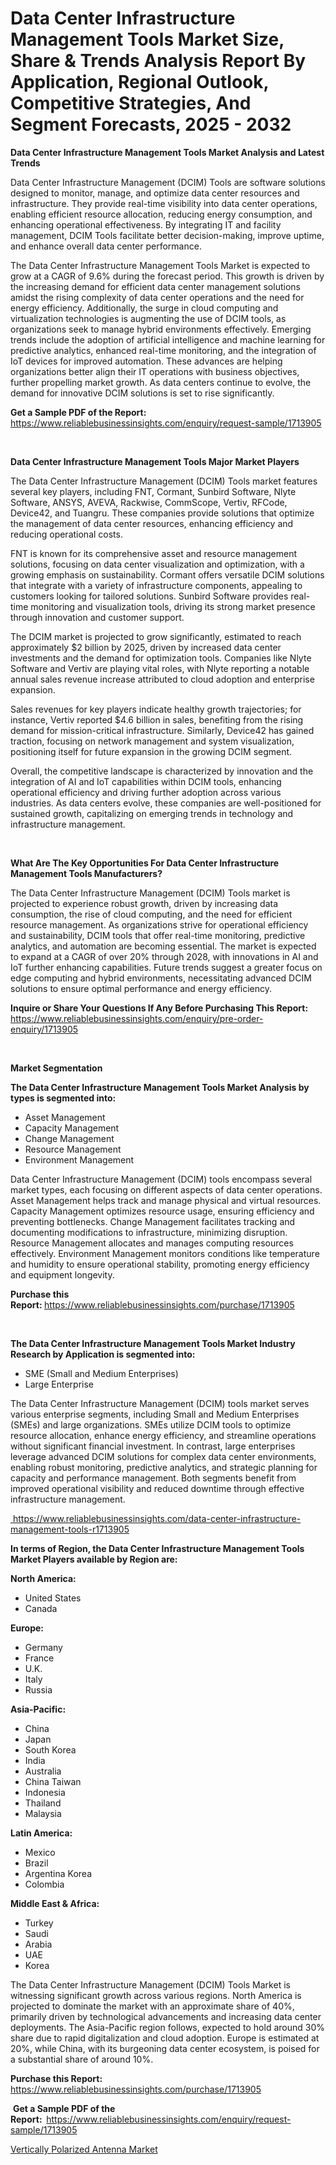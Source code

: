 <p><h1>Data Center Infrastructure Management Tools Market Size, Share & Trends Analysis Report By Application, Regional Outlook, Competitive Strategies, And Segment Forecasts, 2025 - 2032</h1></p><p><strong>Data Center Infrastructure Management Tools Market Analysis and Latest Trends</strong></p>
<p><p>Data Center Infrastructure Management (DCIM) Tools are software solutions designed to monitor, manage, and optimize data center resources and infrastructure. They provide real-time visibility into data center operations, enabling efficient resource allocation, reducing energy consumption, and enhancing operational effectiveness. By integrating IT and facility management, DCIM Tools facilitate better decision-making, improve uptime, and enhance overall data center performance.</p><p>The Data Center Infrastructure Management Tools Market is expected to grow at a CAGR of 9.6% during the forecast period. This growth is driven by the increasing demand for efficient data center management solutions amidst the rising complexity of data center operations and the need for energy efficiency. Additionally, the surge in cloud computing and virtualization technologies is augmenting the use of DCIM tools, as organizations seek to manage hybrid environments effectively. Emerging trends include the adoption of artificial intelligence and machine learning for predictive analytics, enhanced real-time monitoring, and the integration of IoT devices for improved automation. These advances are helping organizations better align their IT operations with business objectives, further propelling market growth. As data centers continue to evolve, the demand for innovative DCIM solutions is set to rise significantly.</p></p>
<p><strong>Get a Sample PDF of the Report:&nbsp;</strong> <a href="https://www.reliablebusinessinsights.com/enquiry/request-sample/1713905?utm_campaign=1119&utm_medium=2&utm_source=Github&utm_content=ia&utm_term=11012025&utm_id=data-center-infrastructure-management-tools">https://www.reliablebusinessinsights.com/enquiry/request-sample/1713905</a></p>
<p>&nbsp;</p>
<p><strong>Data Center Infrastructure Management Tools Major Market Players</strong></p>
<p><p>The Data Center Infrastructure Management (DCIM) Tools market features several key players, including FNT, Cormant, Sunbird Software, Nlyte Software, ANSYS, AVEVA, Rackwise, CommScope, Vertiv, RFCode, Device42, and Tuangru. These companies provide solutions that optimize the management of data center resources, enhancing efficiency and reducing operational costs.</p><p>FNT is known for its comprehensive asset and resource management solutions, focusing on data center visualization and optimization, with a growing emphasis on sustainability. Cormant offers versatile DCIM solutions that integrate with a variety of infrastructure components, appealing to customers looking for tailored solutions. Sunbird Software provides real-time monitoring and visualization tools, driving its strong market presence through innovation and customer support.</p><p>The DCIM market is projected to grow significantly, estimated to reach approximately $2 billion by 2025, driven by increased data center investments and the demand for optimization tools. Companies like Nlyte Software and Vertiv are playing vital roles, with Nlyte reporting a notable annual sales revenue increase attributed to cloud adoption and enterprise expansion.</p><p>Sales revenues for key players indicate healthy growth trajectories; for instance, Vertiv reported $4.6 billion in sales, benefiting from the rising demand for mission-critical infrastructure. Similarly, Device42 has gained traction, focusing on network management and system visualization, positioning itself for future expansion in the growing DCIM segment.</p><p>Overall, the competitive landscape is characterized by innovation and the integration of AI and IoT capabilities within DCIM tools, enhancing operational efficiency and driving further adoption across various industries. As data centers evolve, these companies are well-positioned for sustained growth, capitalizing on emerging trends in technology and infrastructure management.</p></p>
<p>&nbsp;</p>
<p><strong>What Are The Key Opportunities For Data Center Infrastructure Management Tools Manufacturers?</strong></p>
<p><p>The Data Center Infrastructure Management (DCIM) Tools market is projected to experience robust growth, driven by increasing data consumption, the rise of cloud computing, and the need for efficient resource management. As organizations strive for operational efficiency and sustainability, DCIM tools that offer real-time monitoring, predictive analytics, and automation are becoming essential. The market is expected to expand at a CAGR of over 20% through 2028, with innovations in AI and IoT further enhancing capabilities. Future trends suggest a greater focus on edge computing and hybrid environments, necessitating advanced DCIM solutions to ensure optimal performance and energy efficiency.</p></p>
<p><strong>Inquire or Share Your Questions If Any Before Purchasing This Report:</strong> <a href="https://www.reliablebusinessinsights.com/enquiry/pre-order-enquiry/1713905?utm_campaign=1119&utm_medium=2&utm_source=Github&utm_content=ia&utm_term=11012025&utm_id=data-center-infrastructure-management-tools">https://www.reliablebusinessinsights.com/enquiry/pre-order-enquiry/1713905</a></p>
<p>&nbsp;</p>
<p><strong>Market Segmentation</strong></p>
<p><strong>The Data Center Infrastructure Management Tools Market Analysis by types is segmented into:</strong></p>
<p><ul><li>Asset Management</li><li>Capacity Management</li><li>Change Management</li><li>Resource Management</li><li>Environment Management</li></ul></p>
<p><p>Data Center Infrastructure Management (DCIM) tools encompass several market types, each focusing on different aspects of data center operations. Asset Management helps track and manage physical and virtual resources. Capacity Management optimizes resource usage, ensuring efficiency and preventing bottlenecks. Change Management facilitates tracking and documenting modifications to infrastructure, minimizing disruption. Resource Management allocates and manages computing resources effectively. Environment Management monitors conditions like temperature and humidity to ensure operational stability, promoting energy efficiency and equipment longevity.</p></p>
<p><strong>Purchase this Report:&nbsp;</strong><a href="https://www.reliablebusinessinsights.com/purchase/1713905?utm_campaign=1119&utm_medium=2&utm_source=Github&utm_content=ia&utm_term=11012025&utm_id=data-center-infrastructure-management-tools">https://www.reliablebusinessinsights.com/purchase/1713905</a></p>
<p>&nbsp;</p>
<p><strong>The Data Center Infrastructure Management Tools Market Industry Research by Application is segmented into:</strong></p>
<p><ul><li>SME (Small and Medium Enterprises)</li><li>Large Enterprise</li></ul></p>
<p><p>The Data Center Infrastructure Management (DCIM) tools market serves various enterprise segments, including Small and Medium Enterprises (SMEs) and large organizations. SMEs utilize DCIM tools to optimize resource allocation, enhance energy efficiency, and streamline operations without significant financial investment. In contrast, large enterprises leverage advanced DCIM solutions for complex data center environments, enabling robust monitoring, predictive analytics, and strategic planning for capacity and performance management. Both segments benefit from improved operational visibility and reduced downtime through effective infrastructure management.</p></p>
<p><a href="https://www.reliablebusinessinsights.com/data-center-infrastructure-management-tools-r1713905?utm_campaign=1119&utm_medium=2&utm_source=Github&utm_content=ia&utm_term=11012025&utm_id=data-center-infrastructure-management-tools">&nbsp;https://www.reliablebusinessinsights.com/data-center-infrastructure-management-tools-r1713905</a></p>
<p><strong>In terms of Region, the Data Center Infrastructure Management Tools Market Players available by Region are:</strong></p>
<p>
    <p> <strong> North America: </strong>
        <ul>
            <li>United States</li>
            <li>Canada</li>
        </ul>
        </p> 
    <p> <strong> Europe: </strong>
        <ul>
            <li>Germany</li>
            <li>France</li>
            <li>U.K.</li>
            <li>Italy</li>
            <li>Russia</li>
        </ul>
        </p> 
    <p> <strong> Asia-Pacific: </strong>
        <ul>
            <li>China</li>
            <li>Japan</li>
            <li>South Korea</li>
            <li>India</li>
            <li>Australia</li>
            <li>China Taiwan</li>
            <li>Indonesia</li>
            <li>Thailand</li>
            <li>Malaysia</li>
        </ul>
        </p> 
    <p> <strong> Latin America: </strong>
        <ul>
            <li>Mexico</li>
            <li>Brazil</li>
            <li>Argentina Korea</li>
            <li>Colombia</li>
        </ul>
        </p> 
    <p> <strong> Middle East & Africa: </strong>
        <ul>
            <li>Turkey</li>
            <li>Saudi</li>
            <li>Arabia</li>
            <li>UAE</li>
            <li>Korea</li>
        </ul>
    </p>
    </p>
<p><p>The Data Center Infrastructure Management (DCIM) Tools Market is witnessing significant growth across various regions. North America is projected to dominate the market with an approximate share of 40%, primarily driven by technological advancements and increasing data center deployments. The Asia-Pacific region follows, expected to hold around 30% share due to rapid digitalization and cloud adoption. Europe is estimated at 20%, while China, with its burgeoning data center ecosystem, is poised for a substantial share of around 10%.</p></p>
<p><strong>Purchase this Report: </strong><a href="https://www.reliablebusinessinsights.com/purchase/1713905?utm_campaign=1119&utm_medium=2&utm_source=Github&utm_content=ia&utm_term=11012025&utm_id=data-center-infrastructure-management-tools">https://www.reliablebusinessinsights.com/purchase/1713905</a></p>
<p>&nbsp;<strong>Get a Sample PDF of the Report:&nbsp;&nbsp;</strong><a href="https://www.reliablebusinessinsights.com/enquiry/request-sample/1713905?utm_campaign=1119&utm_medium=2&utm_source=Github&utm_content=ia&utm_term=11012025&utm_id=data-center-infrastructure-management-tools">https://www.reliablebusinessinsights.com/enquiry/request-sample/1713905</a></p>
<p><strong></strong></p>
<p><p><a href="https://github.com/arnoldannice0/Market-Research-Report-List-1/blob/main/vertically-polarized-antenna-market.md?utm_campaign=1119&utm_medium=2&utm_source=Github&utm_content=ia&utm_term=11012025&utm_id=data-center-infrastructure-management-tools">Vertically Polarized Antenna Market</a></p></p>